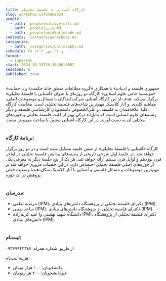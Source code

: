 ```yaml
---
title: کارگاه آشنایی با فلسفهٔ تحلیلی
slug: workshop-isfahan2024
people:
  - path: _people/marziyelotfi.md
  - path: _people/طیبی.md
  - path: _people/omidkarimzade.md
contents: _contents/workshops.md
categories:
  - path: _categories/philosophy.md
schedule: ۲۵ و ۲۶ مهر ۱۴۰۳
format:
  - inperson
start: 2024-10-15T20:30:00.000Z
sessions: 6
published: true
---
```




«جمهوری فلسفه و ادبیات» با همکاری «گروه مطالعات منطق خانهٔ حکمت» و با حمایت «مؤسسهٔ حامی علوم انسانی» کارگاه دو روزه‌ای با عنوان «آشنایی با فلسفهٔ تحلیلی» برگزار می‌کند. هدف از این کارگاه آشنایی شرکت‌کنندگان با مسائل و موضوعات اصلی، مفاهیم کلیدی، و آثار کلاسیک مهم‌ترین شاخه‌های فلسفهٔ تحلیلی است. مخاطب کارگاه کلیهٔ علاقه‌مندان به فلسفه، و علی‌الخصوص دانشجویان کارشناسی فلسفه و دیگر رشته‌های علوم انسانی است که مایل‌اند درکی بهتر از کلیت فلسفهٔ تحلیلی و حوزه‌های مختلف آن به دست آورند. در این کارگاه آشنایی پیشین با مباحث مفروض نیست. 
<br><br>

### برنامهٔ کارگاه:

کارگاه «آشنایی با فلسفهٔ تحلیلی» از شش جلسه تشکیل شده است و در دو روز برگزار خواهد شد. در جلسهٔ اول شرحی تاریخی از زمینه‌های پیدایش فلسفهٔ تحلیلی در اواخر قرن نوزدهم و اوایل قرن بیستم ارائه خواهد شد. هر یک از پنج جلسهٔ دیگر به معرفی یکی از حوزه‌های اصلی فلسفهٔ تحلیلی اختصاص دارد. در این جلسات مروری خواهد شد بر مهم‌ترین موضوعات و مسائل فلسفی و آشنایی با آثار کلاسیک شکل‌دهندهٔ وضعیت فعلی پژوهش در آن حوزه.
<br><br>

### مدرسان:

-	مرضیه لطفی (IPM)، دکترای فلسفهٔ تحلیلی از پژوهشگاه دانش‌های بنیادی (IPM). 
-	ساجد طیبی (IPM)، دکترای فلسفهٔ تحلیلی از پژوهشگاه دانش‌های بنیادی (IPM).
-	امید کریم‌زاده (دانشگاه شهید بهشتی و IPM)، دکترای فلسفهٔ تحلیلی از پژوهشگاه دانش‌های بنیادی (IPM). 
<br><br>

### ثبت‌نام:

از طریق شماره همراه: ۰۹۳۶۷۹۴۲۳۸۷

هزینهٔ ثبت‌نام:

-  دانشجویان: ۱۰۰ هزار تومان.
-  غیردانشجویان: ۲۰۰ هزارتومان

